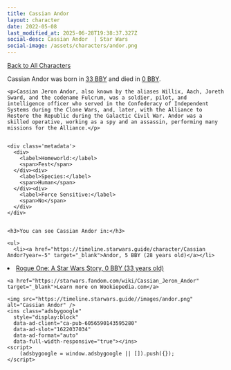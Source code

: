 ```yaml
---
title: Cassian Andor
layout: character
date: 2022-05-08
last_modified_at: 2025-06-28T19:38:37.327Z
social-desc: Cassian Andor  | Star Wars
social-image: /assets/characters/andor.png
---
```

<a href="/character" class="smaller">Back to All Characters</a>

<div class="character-profile container">
  <div class="col-10">
    <p>
    Cassian Andor     was born in <a href="https://timeline.starwars.guide/character/Cassian Andor?year=-33" target="_blank">33 BBY</a> and died in <a href="https://timeline.starwars.guide/character/Cassian Andor?year=0" target="_blank">0 BBY</a>.        
    </p>

    <p>Cassian Jeron Andor, also known by the aliases Willix, Aach, Joreth Sward, and the codename Fulcrum, was a soldier, pilot, and intelligence officer who served in the Confederacy of Independent Systems during the Clone Wars, and, later, with the Alliance to Restore the Republic during the Galactic Civil War. Andor was a skilled operative, working as a spy and an assassin, performing many missions for the Alliance.</p>


    <div class='metadata'>
      <div>
        <label>Homeworld:</label>
        <span>Fest</span>
      </div><div>
        <label>Species:</label>
        <span>Human</span>
      </div><div>
        <label>Force Sensitive:</label>
        <span>No</span>
      </div>
    </div>


    <h3>You can see Cassian Andor in:</h3>

    <ul>
      <li><a href="https://timeline.starwars.guide/character/Cassian Andor?year=-5" target="_blank">Andor, 5 BBY (28 years old)</a></li>
  <li><a href="https://timeline.starwars.guide/character/Cassian Andor?year=0" target="_blank">Rogue One: A Star Wars Story, 0 BBY (33 years old)</a></li>
    </ul>

    <a href="https://starwars.fandom.com/wiki/Cassian_Jeron_Andor" target="_blank">Learn more on Wookiepedia.com</a>
  </div>
  <div class="character_image col-2">
    
    <img src="https://timeline.starwars.guide//images/andor.png" alt="Cassian Andor" />
    <ins class="adsbygoogle"
      style="display:block"
      data-ad-client="ca-pub-6056590143595280"
      data-ad-slot="1622037034"
      data-ad-format="auto"
      data-full-width-responsive="true"></ins>
    <script>
        (adsbygoogle = window.adsbygoogle || []).push({});
    </script>
  </div>
</div>
